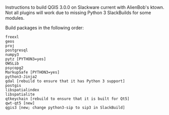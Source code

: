Instructions to build QGIS 3.0.0 on Slackware current with AlienBob's ktown.
Not all plugins will work due to missing Python 3 SlackBuilds for some modules.

Build packages in the following order:
```
freexl
geos
proj
postgresql
numpy3
pytz [PYTHON3=yes]
OWSLib
psycopg2
MarkupSafe [PYTHON3=yes]
python3-Jinja2
gdal [rebuild to ensure that it has Python 3 support]
postgis
libspatialindex
libspatialite
qtkeychain [rebuild to ensure that it is built for Qt5]
qwt-qt5 [new]
qgis3 [new; change python3-sip to sip3 in SlackBuild]
```
